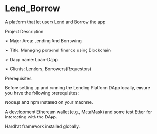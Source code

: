 # Lend_Borrow
A platform that let users Lend and Borrow the app

Project Description


➢ Major Area: Lending And Borrowing

➢ Title: Managing personal finance using Blockchain

➢ Dapp name: Loan-Dapp

➢ Clients: Lenders, Borrowers(Requestors)


Prerequisites

Before setting up and running the Lending Platform DApp locally, ensure you have the following prerequisites:

Node.js and npm installed on your machine.            

A development Ethereum wallet (e.g., MetaMask) and some test Ether for interacting with the DApp.

Hardhat framework installed globally. 
